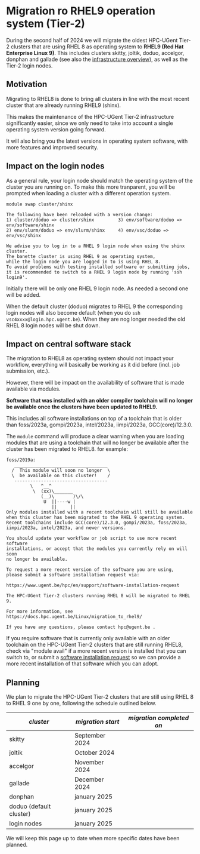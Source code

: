
# Migration ro RHEL9 operation system (Tier-2)

During the second half of 2024 we will migrate the oldest HPC-UGent Tier-2 clusters that are using RHEL 8 as operating system to **RHEL9 (Red Hat Enterprise Linux 9)**.
This includes clusters skitty, joltik, doduo, accelgor, donphan and gallade (see also the [infrastructure overview](https://www.ugent.be/hpc/en/infrastructure)), as well as the Tier-2 login nodes.

## Motivation

Migrating to RHEL8 is done to bring all clusters in line with the most recent cluster that are already running RHEL9 (shinx).

This makes the maintenance of the HPC-UGent Tier-2 infrastructure significantly easier, since we only need to take into account a single operating system version going forward.

It will also bring you the latest versions in operating system software, with more features and improved security.

## Impact on the login nodes

As a general rule, your login node should match the operating system of the cluster you are running on. To make this more tranparent, you will be prompted when loading a cluster with a different operation system.

    module swap cluster/shinx

    The following have been reloaded with a version change:
    1) cluster/doduo => cluster/shinx         3) env/software/doduo => env/software/shinx
    2) env/slurm/doduo => env/slurm/shinx     4) env/vsc/doduo => env/vsc/shinx

    We advise you to log in to a RHEL 9 login node when using the shinx cluster.
    The banette cluster is using RHEL 9 as operating system,
    while the login node you are logged in to is using RHEL 8.
    To avoid problems with testing installed software or submitting jobs,
    it is recommended to switch to a RHEL 9 login node by running 'ssh login9'.

Initially there will be only one RHEL 9 login node. As needed a second one will be added.

When the default cluster (doduo) migrates to RHEL 9 the corresponding login nodes will also become default (when you do `ssh vsc4xxxx@login.hpc.ugent.be`). When they are nog longer needed the old RHEL 8 login nodes will be shut down.


## Impact on central software stack

The migration to RHEL8 as operating system should not impact your workflow, everything will basically be working as it did before (incl. job submission, etc.).

However, there will be impact on the availability of software that is made available via modules.

**Software that was installed with an older compiler toolchain will no longer be available once the clusters have been updated to RHEL9.**

This includes all software installations on top of a toolchain that is older than foss/2023a, gompi/2023a, intel/2023a, iimpi/2023a, GCC(core)/12.3.0.

The `module` command will produce a clear warning when you are loading modules that are using a toolchain that will no longer be available after the cluster has been migrated to RHEL8.
for example:

    foss/2019a:
       ___________________________________
      /  This module will soon no longer  \
      \  be available on this cluster!    /
       -----------------------------------
             \   ^__^
              \  (xx)\_______
                 (__)\       )\/\
                  U  ||----w |
                     ||     ||
    Only modules installed with a recent toolchain will still be available
    when this cluster has been migrated to the RHEL 9 operating system.
    Recent toolchains include GCC(core)/12.3.0, gompi/2023a, foss/2023a,
    iimpi/2023a, intel/2023a, and newer versions.

    You should update your workflow or job script to use more recent software
    installations, or accept that the modules you currently rely on will soon
    no longer be available.

    To request a more recent version of the software you are using,
    please submit a software installation request via:

    https://www.ugent.be/hpc/en/support/software-installation-request

    The HPC-UGent Tier-2 clusters running RHEL 8 will be migrated to RHEL 9.

    For more information, see https://docs.hpc.ugent.be/Linux/migration_to_rhel9/

    If you have any questions, please contact hpc@ugent.be .

If you require software that is currently only available with an older toolchain on the HPC-UGent Tier-2 clusters that are still running RHEL8, check via "module avail" if a more recent version is installed that you can switch to, or submit a [software installation request](https://www.ugent.be/hpc/en/support/software-installation-request) so we can provide a more recent installation of that software which you can adopt.

## Planning

We plan to migrate the HPC-UGent Tier-2 clusters that are still using RHEL 8 to RHEL 9 one by one, following the schedule outlined below.

| ***cluster*** | ***migration start*** | ***migration completed on*** |
| --- | ---- | --- |
| skitty | September 2024 | |
| joltik | October 2024 | |
| accelgor | November 2024 | |
| gallade | December 2024 | |
| donphan | january 2025 | |
| doduo (default cluster) | january 2025 | |
| login nodes | january 2025 | |

We will keep this page up to date when more specific dates have been planned.
